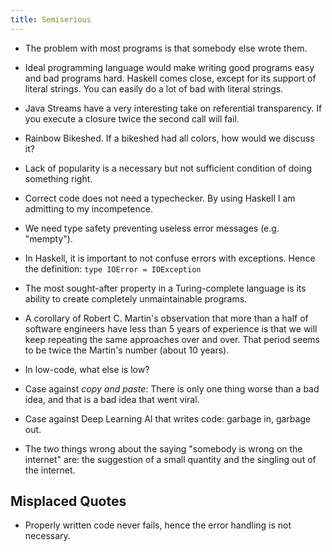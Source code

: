 ```yaml
---
title: Semiserious
---
```


* The problem with most programs is that somebody else wrote them.

* Ideal programming language would make writing good programs easy and bad programs hard.
  Haskell comes close, except for its support of literal strings.  You can easily do a lot of bad with literal strings.

* Java Streams have a very interesting take on referential transparency. 
  If you execute a closure twice the second call will fail.

* Rainbow Bikeshed.  If a bikeshed had all colors, how would we discuss it?   

* Lack of popularity is a necessary but not sufficient condition of doing something right.  

* Correct code does not need a typechecker.  By using Haskell I am admitting to my incompetence.

* We need type safety preventing useless error messages (e.g. "mempty").

* In Haskell, it is important to not confuse errors with exceptions. Hence the definition:  `type IOError = IOException`

* The most sought-after property in a Turing-complete language is its ability to create completely unmaintainable programs.

* A corollary of Robert C. Martin's observation that more than a half of software engineers have less than 5 years of experience is that we will keep repeating the same approaches over and over.  That period seems to be twice the Martin's number (about 10 years).

* In low-code, what else is low?

* Case against _copy and paste_:  There is only one thing worse than a bad idea, and that is a bad idea that went viral.

* Case against Deep Learning AI that writes code: garbage in, garbage out.

* The two things wrong about the saying "somebody is wrong on the internet" are: the suggestion of a small quantity and the singling out of the internet.

## Misplaced Quotes

* Properly written code never fails, hence the error handling is not necessary.
